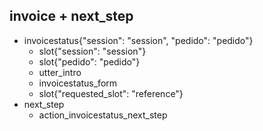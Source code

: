 ## invoice + next_step
* invoicestatus{"session": "session", "pedido": "pedido"}
    - slot{"session": "session"}
    - slot{"pedido": "pedido"}
    - utter_intro
    - invoicestatus_form
    - slot{"requested_slot": "reference"}
* next_step
    - action_invoicestatus_next_step
 
